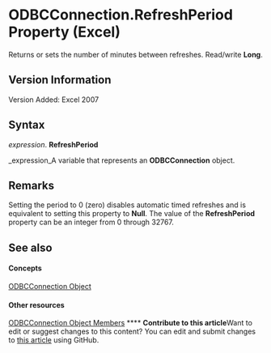 
# ODBCConnection.RefreshPeriod Property (Excel)

Returns or sets the number of minutes between refreshes. Read/write  **Long**.


## Version Information

Version Added: Excel 2007 


## Syntax

 _expression_. **RefreshPeriod**

 _expression_A variable that represents an  **ODBCConnection** object.


## Remarks

Setting the period to 0 (zero) disables automatic timed refreshes and is equivalent to setting this property to  **Null**. The value of the  **RefreshPeriod** property can be an integer from 0 through 32767.


## See also


#### Concepts


 [ODBCConnection Object](b880ebec-15a4-5a3d-ef02-db73106db9c9.md)
#### Other resources


 [ODBCConnection Object Members](d13b91f3-a89f-7dd7-7a98-f1d952f3b047.md)
****   **Contribute to this article**Want to edit or suggest changes to this content? You can edit and submit changes to  [this article](https://github.com/jhershey00/VBA_Excel_Test/OpenXMLCon/articles/0e211dad-0ca0-239f-1121-2bae31be2438.md) using GitHub.

